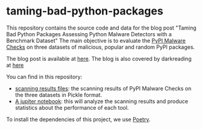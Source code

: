 # taming-bad-python-packages
This repository contains the source code and data for the blog post "Taming Bad Python Packages Assessing Python Malware Detectors with a Benchmark Dataset"
The main objective is to evaluate the [PyPI Malware Checks](https://warehouse.pypa.io/development/malware-checks.html) on three datasets of malicious, popular and random PyPI packages.

The blog post is available at [here](https://blog.chainguard.dev/taming-python-malware-scanners/). The blog is also covered by darkreading at [here](https://www.darkreading.com/application-security/one-third-pypi-packages-mistakenly-flagged-malicious)

You can find in this repository:
- [scanning results files](results/): the scanning results of PyPI Malware Checks on the three datasets in Pickle format.
- [A jupiter notebook](pypi-malware-checks-analysis.ipynb): this will analyze the scanning results and produce statistics about the performance of each tool. 

To install the dependencies of this project, we use [Poetry](https://python-poetry.org/).
